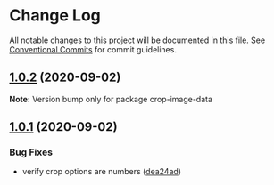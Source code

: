 # Change Log

All notable changes to this project will be documented in this file.
See [Conventional Commits](https://conventionalcommits.org) for commit guidelines.

## [1.0.2](https://github.com/duniul/crop-image-data/compare/v1.0.1...v1.0.2) (2020-09-02)

**Note:** Version bump only for package crop-image-data





## [1.0.1](https://github.com/duniul/crop-image-data/compare/v1.0.0...v1.0.1) (2020-09-02)


### Bug Fixes

* verify crop options are numbers ([dea24ad](https://github.com/duniul/crop-image-data/commit/dea24adfb823a85d20fa7362d0575262d6da2ee5))
